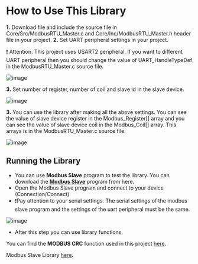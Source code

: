 # How to Use This Library

**1.** Download file and include the source file in Core/Src/ModbusRTU_Master.c and Core/Inc/ModbusRTU_Master.h header file in your project.
**2.** Set UART peripheral settings in your project. 

:exclamation: Attention. This project uses USART2 peripheral. If you want to different UART peripheral then you should change the value of UART_HandleTypeDef in the ModbusRTU_Master.c source file.

![image](https://user-images.githubusercontent.com/64977597/155136571-725a783a-b87b-41aa-a6a8-f7af2c698c48.png)



**3.** Set number of register, number of coil and slave id in the slave device.

![image](https://user-images.githubusercontent.com/64977597/155137609-518863a6-ff9a-4240-b51a-944c7636bd23.png)


**3.** You can use the library after making all the above settings. You can see the value of slave device register in the Modbus_Register[] array and you can see the value of slave device coil in the Modbus_Coil[] array. This arrays is in the ModbusRTU_Master.c source file.

![image](https://user-images.githubusercontent.com/64977597/155137841-c1aec211-3c1f-4c65-b783-ef37dc45d929.png)

## Running the Library

- You can use **Modbus Slave** program to test the library. You can download the **[Modbus Slave](https://www.modbustools.com/download.html)** program from here.
- Open the Modbus Slave program and connect to your device (Connection/Connect)
- :exclamation:Pay attention to your serial settings. The serial settings of the modbus slave program and the settings of the uart peripheral must be the same. 

![image](https://user-images.githubusercontent.com/64977597/155140512-c5953311-b0f8-4cab-b72b-25b12425e3e4.png)

- After this step you can use library functions. 

You can find the **MODBUS CRC** function used in this project [here](https://github.com/LacobusVentura/MODBUS-CRC16).  

Modbus Slave Library [here](https://github.com/CanGuveren/STM32-ModbusRTU-Slave).
